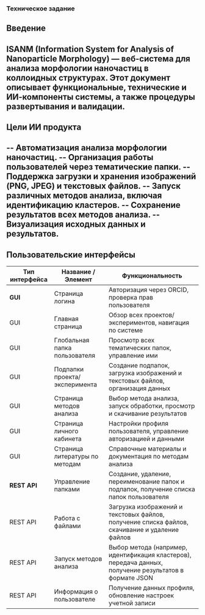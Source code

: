 ### Техническое задание
## Введение
ISANM (Information System for Analysis of Nanoparticle Morphology) — веб-система для анализа морфологии наночастиц в коллоидных структурах. Этот документ описывает функциональные, технические и ИИ-компоненты системы, а также процедуры развертывания и валидации.
---
## Цели ИИ продукта
-- Автоматизация анализа морфологии наночастиц.
-- Организация работы пользователей через тематические папки.
-- Поддержка загрузки и хранения изображений (PNG, JPEG) и текстовых файлов.
-- Запуск различных методов анализа, включая идентификацию кластеров.
-- Сохранение результатов всех методов анализа.
-- Визуализация исходных данных и результатов.
---
## Пользовательские интерфейсы
| Тип интерфейса                  | Название / Элемент             | Функциональность                                                                                        |
| ------------------------------- | ------------------------------ | ------------------------------------------------------------------------------------------------------- |
| **GUI**                         | Страница логина                | Авторизация через ORCID, проверка прав пользователя                                                     |
| GUI                             | Главная страница               | Обзор всех проектов/экспериментов, навигация по системе                                                 |
| GUI                             | Глобальная папка пользователя  | Просмотр всех тематических папок, управление ими                                                        |
| GUI                             | Подпапки проекта/эксперимента  | Создание подпапок, загрузка изображений и текстовых файлов, организация данных                          |
| GUI                             | Страница методов анализа       | Выбор метода анализа, запуск обработки, просмотр и скачивание результатов                               |
| GUI                             | Страница личного кабинета      | Настройки профиля пользователя, управление авторизацией и данными                                       |
| GUI                             | Страница литературы по методам | Справочные материалы и документация по методам анализа                                                  |
| **REST API**                    | Управление папками             | Создание, удаление, переименование папок и подпапок, получение списка папок пользователя                |
| REST API                        | Работа с файлами               | Загрузка изображений и текстовых файлов, получение списка файлов, скачивание и удаление файлов          |
| REST API                        | Запуск методов анализа         | Выбор метода (например, идентификация кластеров), передача данных, получение результатов в формате JSON |
| REST API                        | Информация о пользователе      | Получение данных профиля, обновление настроек учетной записи                                            |

